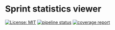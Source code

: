 # Sprint statistics viewer

[![License: MIT](https://img.shields.io/badge/License-MIT-blue.svg)](https://opensource.org/licenses/MIT)
[![pipeline status](https://gitlab.websupport.sk/biea/sprint-statistics-viewer/badges/master/pipeline.svg)](https://gitlab.websupport.sk/biea/sprint-statistics-viewer/commits/master)
[![coverage report](https://gitlab.websupport.sk/biea/sprint-statistics-viewer/badges/master/coverage.svg)](https://gitlab.websupport.sk/biea/sprint-statistics-viewer/commits/master)
